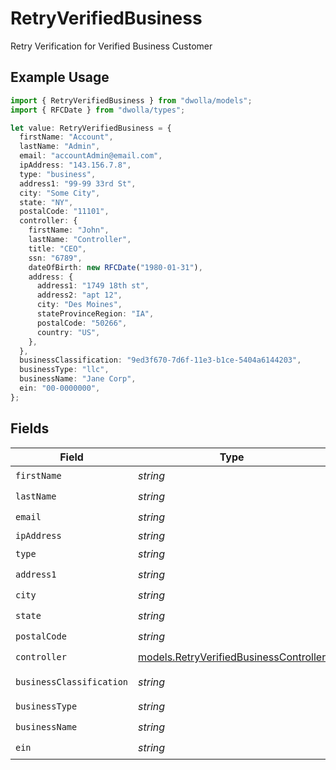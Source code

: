 # RetryVerifiedBusiness

Retry Verification for Verified Business Customer

## Example Usage

```typescript
import { RetryVerifiedBusiness } from "dwolla/models";
import { RFCDate } from "dwolla/types";

let value: RetryVerifiedBusiness = {
  firstName: "Account",
  lastName: "Admin",
  email: "accountAdmin@email.com",
  ipAddress: "143.156.7.8",
  type: "business",
  address1: "99-99 33rd St",
  city: "Some City",
  state: "NY",
  postalCode: "11101",
  controller: {
    firstName: "John",
    lastName: "Controller",
    title: "CEO",
    ssn: "6789",
    dateOfBirth: new RFCDate("1980-01-31"),
    address: {
      address1: "1749 18th st",
      address2: "apt 12",
      city: "Des Moines",
      stateProvinceRegion: "IA",
      postalCode: "50266",
      country: "US",
    },
  },
  businessClassification: "9ed3f670-7d6f-11e3-b1ce-5404a6144203",
  businessType: "llc",
  businessName: "Jane Corp",
  ein: "00-0000000",
};
```

## Fields

| Field                                                                                  | Type                                                                                   | Required                                                                               | Description                                                                            | Example                                                                                |
| -------------------------------------------------------------------------------------- | -------------------------------------------------------------------------------------- | -------------------------------------------------------------------------------------- | -------------------------------------------------------------------------------------- | -------------------------------------------------------------------------------------- |
| `firstName`                                                                            | *string*                                                                               | :heavy_check_mark:                                                                     | N/A                                                                                    | Account                                                                                |
| `lastName`                                                                             | *string*                                                                               | :heavy_check_mark:                                                                     | N/A                                                                                    | Admin                                                                                  |
| `email`                                                                                | *string*                                                                               | :heavy_check_mark:                                                                     | N/A                                                                                    | accountAdmin@email.com                                                                 |
| `ipAddress`                                                                            | *string*                                                                               | :heavy_minus_sign:                                                                     | N/A                                                                                    | 143.156.7.8                                                                            |
| `type`                                                                                 | *string*                                                                               | :heavy_check_mark:                                                                     | N/A                                                                                    | business                                                                               |
| `address1`                                                                             | *string*                                                                               | :heavy_check_mark:                                                                     | N/A                                                                                    | 99-99 33rd St                                                                          |
| `city`                                                                                 | *string*                                                                               | :heavy_check_mark:                                                                     | N/A                                                                                    | Some City                                                                              |
| `state`                                                                                | *string*                                                                               | :heavy_check_mark:                                                                     | N/A                                                                                    | NY                                                                                     |
| `postalCode`                                                                           | *string*                                                                               | :heavy_check_mark:                                                                     | N/A                                                                                    | 11101                                                                                  |
| `controller`                                                                           | [models.RetryVerifiedBusinessController](../models/retryverifiedbusinesscontroller.md) | :heavy_check_mark:                                                                     | N/A                                                                                    |                                                                                        |
| `businessClassification`                                                               | *string*                                                                               | :heavy_check_mark:                                                                     | N/A                                                                                    | 9ed3f670-7d6f-11e3-b1ce-5404a6144203                                                   |
| `businessType`                                                                         | *string*                                                                               | :heavy_check_mark:                                                                     | N/A                                                                                    | llc                                                                                    |
| `businessName`                                                                         | *string*                                                                               | :heavy_check_mark:                                                                     | N/A                                                                                    | Jane Corp                                                                              |
| `ein`                                                                                  | *string*                                                                               | :heavy_check_mark:                                                                     | N/A                                                                                    | 00-0000000                                                                             |